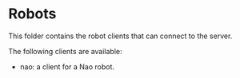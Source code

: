 # Robots

This folder contains the robot clients that can connect to the server.

The following clients are available:
* nao: a client for a Nao robot.